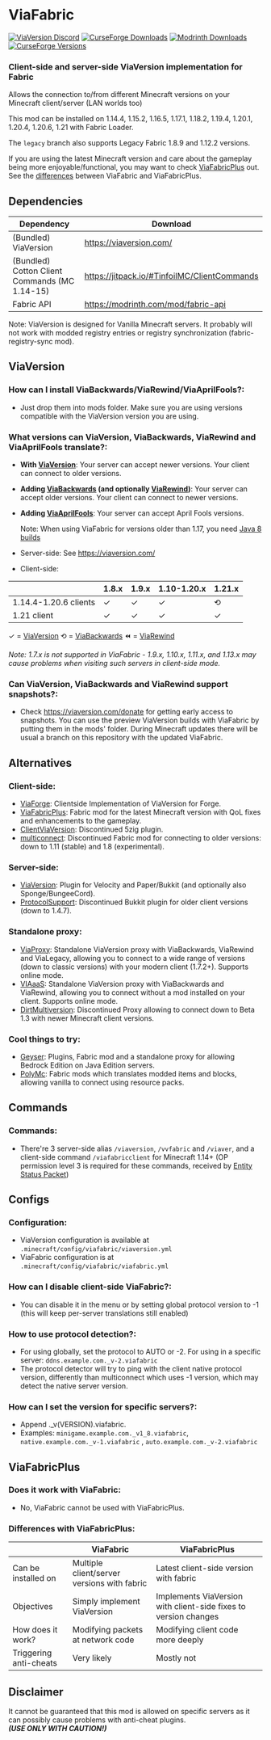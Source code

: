 # ViaFabric

[![ViaVersion Discord](https://img.shields.io/badge/chat-on%20discord-blue.svg)](https://viaversion.com/discord)
[![CurseForge Downloads](http://cf.way2muchnoise.eu/full_viafabric_downloads.svg)](https://viaversion.com/fabric)
[![Modrinth Downloads](https://img.shields.io/modrinth/dt/ViaFabric?label=Modrinth&logo=Modrinth&style=flat-square)](https://modrinth.com/mod/ViaFabric)
[![CurseForge Versions](http://cf.way2muchnoise.eu/versions/viafabric.svg)](https://viaversion.com/fabric)
<!-- ^ GitHub seems to not like this https -->

### Client-side and server-side ViaVersion implementation for Fabric

Allows the connection to/from different Minecraft versions on your Minecraft client/server (LAN worlds too)

This mod can be installed on 1.14.4, 1.15.2, 1.16.5, 1.17.1, 1.18.2, 1.19.4, 1.20.1, 1.20.4, 1.20.6, 1.21 with Fabric Loader.

The `legacy` branch also supports Legacy Fabric 1.8.9 and 1.12.2 versions.

If you are using the latest Minecraft version and care about the gameplay being more enjoyable/functional, you may want to 
check [ViaFabricPlus](https://www.modrinth.com/mod/viafabricplus) out. See the [differences](#viafabricplus) between ViaFabric and ViaFabricPlus.

## Dependencies

| Dependency                                    | Download                                                       |
|-----------------------------------------------|----------------------------------------------------------------|
| (Bundled) ViaVersion                          | https://viaversion.com/                                        |
| (Bundled) Cotton Client Commands (MC 1.14-15) | https://jitpack.io/#TinfoilMC/ClientCommands                   |
| Fabric API                                    | https://modrinth.com/mod/fabric-api                            |

Note: ViaVersion is designed for Vanilla Minecraft servers. It probably will not work with modded registry entries or
registry synchronization (fabric-registry-sync mod).

## ViaVersion

### How can I install ViaBackwards/ViaRewind/ViaAprilFools?:

- Just drop them into mods folder. Make sure you are using versions compatible with the ViaVersion version you are
  using.

### What versions can ViaVersion, ViaBackwards, ViaRewind and ViaAprilFools translate?:

- **With [ViaVersion](https://viaversion.com)**:
  Your server can accept newer versions. Your client can connect to older versions.

- **Adding [ViaBackwards](https://viaversion.com/backwards) (and
  optionally [ViaRewind](https://viaversion.com/rewind))**:
  Your server can accept older versions. Your client can connect to newer versions.

- **Adding [ViaAprilFools](https://viaversion.com/aprilfools)**: Your server can accept April Fools versions.

  Note: When using ViaFabric for versions older than 1.17, you need [Java 8 builds](https://ci.viaversion.com/)

- Server-side: See https://viaversion.com/

- Client-side:

|                       | 1.8.x | 1.9.x | 1.10-1.20.x | 1.21.x |
|-----------------------|-------|-------|-------------|--------|
| 1.14.4-1.20.6 clients | ✓     | ✓     | ✓           | ⟲      | ⟲   ⟲ | ⟲ | ⟲ | ⟲ | ⟲ |
| 1.21 client           | ✓     | ✓     | ✓           | ✓      | ✓ | ✓ | ✓ | ✓ | ✓ | ✓ |

✓ = [ViaVersion](https://viaversion.com) ⟲ = [ViaBackwards](https://viaversion.com/backwards) ⏪
= [ViaRewind](https://viaversion.com/rewind)

*Note: 1.7.x is not supported in ViaFabric - 1.9.x, 1.10.x, 1.11.x, and 1.13.x may cause problems when visiting such servers in client-side mode.*

### Can ViaVersion, ViaBackwards and ViaRewind support snapshots?:

- Check https://viaversion.com/donate for getting early access to snapshots. You can use the preview ViaVersion builds with ViaFabric by 
  putting them in the mods' folder. During Minecraft updates there will be usual a branch on this repository with the updated ViaFabric.

## Alternatives

### Client-side:

- [ViaForge](https://www.modrinth.com/mod/viaforge): Clientside Implementation of ViaVersion for Forge.
- [ViaFabricPlus](https://www.modrinth.com/mod/viafabricplus): Fabric mod for the latest Minecraft version with QoL fixes and enhancements to the gameplay.
- [ClientViaVersion](https://github.com/Gerrygames/ClientViaVersion): Discontinued 5zig plugin.
- [multiconnect](https://www.curseforge.com/minecraft/mc-mods/multiconnect): Discontinued Fabric mod for connecting to older
  versions: down to 1.11 (stable) and 1.8 (experimental).

### Server-side:

- [ViaVersion](https://viaversion.com): Plugin for Velocity and Paper/Bukkit (and optionally also Sponge/BungeeCord). 
- [ProtocolSupport](https://github.com/ProtocolSupport/ProtocolSupport): Discontinued Bukkit plugin for older client versions (down to 1.4.7).

### Standalone proxy:

- [ViaProxy](https://github.com/ViaVersion/ViaProxy): Standalone ViaVersion proxy with ViaBackwards, ViaRewind and ViaLegacy,
  allowing you to connect to a wide range of versions (down to classic versions) with your modern client (1.7.2+). Supports online mode.
- [VIAaaS](https://github.com/ViaVersion/VIAaaS): Standalone ViaVersion proxy with ViaBackwards and ViaRewind, allowing
  you to connect without a mod installed on your client. Supports online mode.
- [DirtMultiversion](https://github.com/DirtPowered/DirtMultiversion): Discontinued Proxy allowing to connect down to Beta 1.3 with
  newer Minecraft client versions.

### Cool things to try:

- [Geyser](https://geysermc.org/): Plugins, Fabric mod and a standalone proxy for allowing Bedrock Edition on Java
  Edition servers.
- [PolyMc](https://github.com/TheEpicBlock/PolyMc): Fabric mods which translates modded items and blocks, allowing
  vanilla to connect using resource packs.

## Commands

### Commands:

- There're 3 server-side alias ``/viaversion``, ``/vvfabric`` and ``/viaver``, and a client-side command
  ``/viafabricclient`` for Minecraft 1.14+ (OP permission level 3 is required for these commands, received
  by [Entity Status Packet](https://wiki.vg/Entity_statuses#Player))

## Configs

### Configuration:

- ViaVersion configuration is available at ``.minecraft/config/viafabric/viaversion.yml``
- ViaFabric configuration is at ``.minecraft/config/viafabric/viafabric.yml``

### How can I disable client-side ViaFabric?:

- You can disable it in the menu or by setting global protocol version to -1 (this will keep per-server translations
  still enabled)

### How to use protocol detection?:

- For using globally, set the protocol to AUTO or -2. For using in a specific
  server: ``ddns.example.com._v-2.viafabric``
- The protocol detector will try to ping with the client native protocol version, differently than multiconnect which
  uses -1 version, which may detect the native server version.

### How can I set the version for specific servers?:

- Append ._v(VERSION).viafabric.
- Examples: ``minigame.example.com._v1_8.viafabric``, ``native.example.com._v-1.viafabric``
  , ``auto.example.com._v-2.viafabric``

## ViaFabricPlus

### Does it work with ViaFabric:

- No, ViaFabric cannot be used with ViaFabricPlus.

### Differences with ViaFabricPlus:

|                                  | ViaFabric                                       | ViaFabricPlus                                                   |
|----------------------------------|-------------------------------------------------|-----------------------------------------------------------------|
| Can be installed on              | Multiple client/server versions with fabric     | Latest client-side version with fabric                          |
| Objectives                       | Simply implement ViaVersion                     | Implements ViaVersion with client-side fixes to version changes |
| How does it work?                | Modifying packets at network code               | Modifying client code more deeply                               |
| Triggering anti-cheats           | Very likely                                     | Mostly not                                                      |

## Disclaimer

It cannot be guaranteed that this mod is allowed on specific servers as it can possibly cause problems with anti-cheat plugins.\
***(USE ONLY WITH CAUTION!)***
